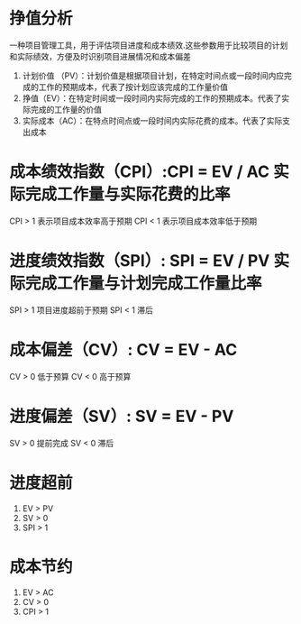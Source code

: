 # 挣值分析
一种项目管理工具，用于评估项目进度和成本绩效.这些参数用于比较项目的计划和实际绩效，方便及时识别项目进展情况和成本偏差
1. 计划价值 （PV）：计划价值是根据项目计划，在特定时间点或一段时间内应完成的工作的预期成本，代表了按计划应该完成的工作量价值
2. 挣值（EV）：在特定时间或一段时间内实际完成的工作的预期成本。代表了实际完成的工作量的价值
3. 实际成本（AC）：在特点时间点或一段时间内实际花费的成本。代表了实际支出成本

# 成本绩效指数（CPI）:CPI = EV / AC 实际完成工作量与实际花费的比率 
  CPI > 1 表示项目成本效率高于预期
  CPI < 1 表示项目成本效率低于预期
# 进度绩效指数（SPI）: SPI = EV / PV 实际完成工作量与计划完成工作量比率
  SPI > 1 项目进度超前于预期
  SPI < 1 滞后

# 成本偏差（CV）: CV = EV - AC 
  CV > 0 低于预算
  CV < 0 高于预算

# 进度偏差（SV）: SV = EV - PV
  SV > 0 提前完成
  SV < 0 滞后

# 进度超前
1. EV > PV
2. SV >  0
3. SPI > 1
# 成本节约
1. EV > AC
2. CV > 0
3. CPI > 1
